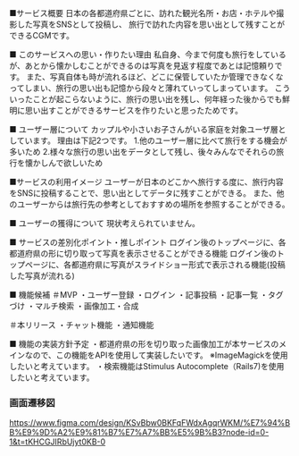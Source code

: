 ■サービス概要
日本の各都道府県ごとに、訪れた観光名所・お店・ホテルや撮影した写真をSNSとして投稿し、
旅行で訪れた内容を思い出として残すことができるCGMです。

■ このサービスへの思い・作りたい理由
私自身、今まで何度も旅行をしているが、あとから懐かしむことができるのは写真を見返す程度であとは記憶頼りです。
また、写真自体も時が流れるほど、どこに保管していたか管理できなくなってしまい、旅行の思い出も記憶から段々と薄れていってしまっています。
こういったことが起こらないように、旅行の思い出を残し、何年経った後からでも鮮明に思い出すことができるサービスを作りたいと思ったためです。

■ ユーザー層について
カップルや小さいお子さんがいる家庭を対象ユーザ層としています。
理由は下記2つです。
1.他のユーザー層に比べて旅行をする機会が多いため
2.様々な旅行の思い出をデータとして残し、後々みんなでそれらの旅行を懐かしんで欲しいため

■サービスの利用イメージ
ユーザーが日本のどこかへ旅行する度に、旅行内容をSNSに投稿することで、思い出としてデータに残すことができる。
また、他のユーザーからは旅行先の参考としておすすめの場所を参照することができる。

■ ユーザーの獲得について
現状考えられていません。

■ サービスの差別化ポイント・推しポイント
ログイン後のトップページに、各都道府県の形に切り取って写真を表示させることができる機能
ログイン後のトップページに、各都道府県に写真がスライドショー形式で表示される機能(投稿した写真が流れる)

■ 機能候補
＃MVP
・ユーザー登録
・ログイン
・記事投稿
・記事一覧
・タグづけ
・マルチ検索
・画像加工・合成

＃本リリース
・チャット機能
・通知機能

■ 機能の実装方針予定
・都道府県の形を切り取った画像加工が本サービスのメインなので、この機能をAPIを使用して実装したいです。
※ImageMagickを使用したいと考えています。
・検索機能はStimulus Autocomplete（Rails7)を使用したいと考えています。


### 画面遷移図
https://www.figma.com/design/KSvBbw0BKFqFWdxAgqrWKM/%E7%94%BB%E9%9D%A2%E9%81%B7%E7%A7%BB%E5%9B%B3?node-id=0-1&t=tKHCGJIRbUjyt0KB-0
